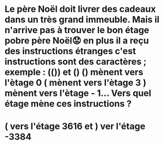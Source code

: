 # Le père Noël doit livrer des cadeaux dans un très grand immeuble. Mais il n'arrive pas à trouver le bon étage pobre père Noël😟 en plus il a reçu des instructions étranges c'est instructions sont des caractères ; exemple : (()) et () () mènent vers l'ètage 0 ( mènent vers l'ètage 3 ) mènent vers l'ètage - 1... Vers quel étage mène ces instructions ? 

# ( vers l'étage 3616 et  ) ver l'étage -3384

